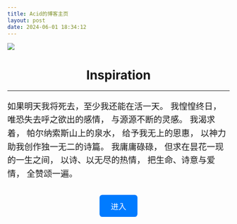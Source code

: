 ```yaml
---
title: Acid的博客主页
layout: post
date: 2024-06-01 18:34:12
---
```


![ ](https://img.picui.cn/free/2024/06/03/665d53b89891d.jpeg)

<h1 style="text-align:center;">Inspiration </h1>

---

<p style="font-size:1.2rem;line-height:1.6;">
如果明天我将死去，至少我还能在活一天。
我惶惶终日，
唯恐失去呼之欲出的感情，
与源源不断的灵感。
我渴求着，
帕尔纳索斯山上的泉水，
给予我无上的恩惠，
以神力助我创作独一无二的诗篇。
我庸庸碌碌，
但求在昙花一现的一生之间，
以诗、以无尽的热情，
把生命、诗意与爱情，
全赞颂一遍。
</p>

<div style="text-align:center;margin-top:2rem;">
  <a href="https://www.ac1d.cc/blog/" style="display:inline-block;background-color:#007bff;color:#fff;padding:0.8rem 1.6rem;border-radius:0.4rem;text-decoration:none;font-size:1.1rem;">进入</a>
</div>